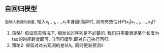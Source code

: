 ## 自回归模型
当`输入数据的数量`, 输入$x_{t-1},...,x_1$本身因t而异时, 如何有效估计$P(x_t|x_{t-1},...,x_1)$?
1. 策略1: 假设现实情况下, 相当长的序列是不必要的, 我们只需要满足某个长度为tao的时间跨度即可.
	自回归模型,即对自己执行回归.
2. 策略2: 保留对过去观测的总结$h_t$, 同时更新预测$\widehat{x}$
